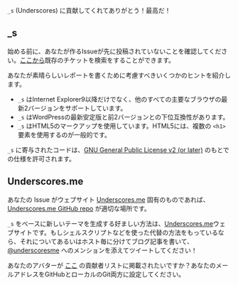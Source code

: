 `_s` (Underscores) に貢献してくれてありがとう！最高だ！

## _s
始める前に、あなたが作るIssueが先に投稿されていないことを確認してください。[ここから](https://github.com/Automattic/_s/search)既存のチケットを検索をすることができます。

あなたが素晴らしいレポートを書くために考慮すべきいくつかのヒントを紹介します。

* `_s` はInternet Explorer9以降だけでなく、他のすべての主要なブラウザの最新2バージョンをサポートしています。
* `_s` はWordPressの最新安定版と前2バージョンとの下位互換性があります。
* `_s` はHTML5のマークアップを使用しています。HTML5には、複数の `<h1>` 要素を使用するのが一般的です。

`_s` に寄与されたコードは、[GNU General Public License v2 (or later)](http://www.gnu.org/licenses/gpl-2.0.html) のもとでの仕様を許可されます。

## Underscores.me
あなたの Issue がウェブサイト [Underscores.me](http://underscores.me) 固有のものであれば、[Underscores.me GitHub repo](https://github.com/Automattic/underscores.me) が適切な場所です。

`_s` をベースに新しいテーマを生成する好ましい方法は、[Underscores.me](http://underscores.me)ウェブサイトです。もしシェルスクリプトなどを使った代替の方法をもっているなら、それについてあるいはホスト毎に分けてブログ記事を書いて、[@underscoresme](https://twitter.com/underscoresme) へのメンションを添えてツイートしてください！

あなたのアバターが [ここ](http://underscores.me/#contribute) の貢献者リストに掲載されたいですか？あなたのメールアドレスをGitHubとローカルのGit両方に設定してください。